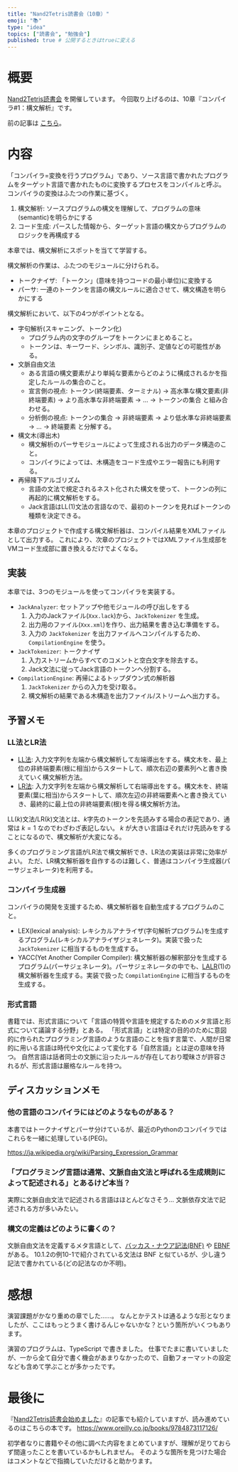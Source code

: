 ```yaml
---
title: "Nand2Tetris読書会（10章）"
emoji: "📚"
type: "idea"
topics: ["読書会", "勉強会"]
published: true # 公開するときはtrueに変える
---
```


# 概要

[Nand2Tetris読書会](https://zenn.dev/tomom1_s/articles/nand2tetris-00) を開催しています。
今回取り上げるのは、10章『コンパイラ#1：構文解析』です。

前の記事は [こちら](https://zenn.dev/tomom1_s/articles/nand2tetris-09)。

# 内容

「コンパイラ=変換を行うプログラム」であり、ソース言語で書かれたプログラムをターゲット言語で書かれたものに変換するプロセスをコンパイルと呼ぶ。
コンパイラの変換はふたつの作業に基づく。

1. 構文解析: ソースプログラムの構文を理解して、プログラムの意味(semantic)を明らかにする
1. コード生成: パースした情報から、ターゲット言語の構文からプログラムのロジックを再構成する

本章では、構文解析にスポットを当てて学習する。

構文解析の作業は、ふたつのモジュールに分けられる。

- トークナイザ: 「トークン」(意味を持つコードの最小単位)に変換する
- パーサ: 一連のトークンを言語の構文ルールに適合させて、構文構造を明らかにする

構文解析において、以下の4つがポイントとなる。

- 字句解析(スキャニング、トークン化)
  - プログラム内の文字のグループをトークンにまとめること。
  - トークンは、キーワード、シンボル、識別子、定値などの可能性がある。
- 文脈自由文法
  - ある言語の構文要素がより単純な要素からどのように構成されるかを指定したルールの集合のこと。
  - 宣言側の視点: トークン(終端要素、ターミナル) → 高水準な構文要素(非終端要素) → より高水準な非終端要素 → ... → トークンの集合 と組み合わせる。
  - 分析側の視点: トークンの集合 → 非終端要素 → より低水準な非終端要素 → ... → 終端要素 と分解する。
- 構文木(導出木)
  - 構文解析のパーサモジュールによって生成される出力のデータ構造のこと。
  - コンパイラによっては、木構造をコード生成やエラー報告にも利用する。
- 再帰降下アルゴリズム
  - 言語の文法で規定されるネスト化された構文を使って、トークンの列に再起的に構文解析をする。
  - Jack言語はLL(1)文法の言語なので、最初のトークンを見ればトークンの種類を決定できる。

本章のプロジェクトで作成する構文解析器は、コンパイル結果をXMLファイルとして出力する。
これにより、次章のプロジェクトではXMLファイル生成部をVMコード生成部に置き換えるだけでよくなる。

## 実装

本章では、3つのモジュールを使ってコンパイラを実装する。

- `JackAnalyzer`: セットアップや他モジュールの呼び出しをする
  1. 入力のJackファイル(`Xxx.lack`)から、`JackTokenizer` を生成。
  1. 出力用のファイル(`Xxx.xml`)を作り、出力結果を書き込む準備をする。
  1. 入力の `JackTokenizer` を出力ファイルへコンパイルするため、`CompilationEngine` を使う。
- `JackTokenizer`: トークナイザ
  1. 入力ストリームからすべてのコメントと空白文字を除去する。
  1. Jack文法に従ってJack言語のトークンへ分割する。
- `CompilationEngine`: 再帰によるトップダウン式の解析器
  1. `JackTokenizer` からの入力を受け取る。
  1. 構文解析の結果である木構造を出力ファイル/ストリームへ出力する。

## 予習メモ

### LL法とLR法

- [LL法](https://ja.wikipedia.org/wiki/LL法): 入力文字列を左端から構文解析して左端導出をする。構文木を、最上位の非終端要素(根に相当)からスタートして、順次右辺の要素列へと書き換えていく構文解析方法。
- [LR法](https://ja.wikipedia.org/wiki/LR法): 入力文字列を左端から構文解析して右端導出をする。構文木を、終端要素(葉に相当)からスタートして、順次左辺の非終端要素へと書き換えていき、最終的に最上位の非終端要素(根)を得る構文解析方法。

LL($k$)文法/LR($k$)文法とは、$k$字先のトークンを先読みする場合の表記であり、通常は $k=1$ なのでわざわざ表記しない。
$k$ が大きい言語はそれだけ先読みをすることになるので、構文解析が大変になる。

多くのプログラミング言語がLR法で構文解析でき、LR法の実装は非常に効率がよい。
ただ、LR構文解析器を自作するのは難しく、普通はコンパイラ生成器(パーサジェネレータ)を利用する。

### コンパイラ生成器

コンパイラの開発を支援するため、構文解析器を自動生成するプログラムのこと。

- LEX(lexical analysis):
レキシカルアナライザ(字句解析プログラム)を生成するプログラム(レキシカルアナライザジェネレータ)。実装で扱った `JackTokenizer` に相当するものを生成する。
- YACC(Yet Another Compiler Compiler):
構文解析器の解釈部分を生成するプログラム(パーサジェネレータ)。パーサジェネレータの中でも、[LALR](https://ja.wikipedia.org/wiki/LALR法)(1)の構文解析器を生成する。実装で扱った `CompilationEngine` に相当するものを生成する。

### 形式言語

書籍では、形式言語について「言語の特質や言語を規定するためのメタ言語と形式について議論する分野」とある。
「形式言語」とは特定の目的のために意図的に作られたプログラミング言語のような言語のことを指す言葉で、人間が日常的に用いる言語は時代や文化によって変化する「自然言語」とは逆の意味を持つ。
自然言語は話者同士の文脈に沿ったルールが存在しており曖昧さが許容されるが、形式言語は厳格なルールを持つ。

## ディスカッションメモ

### 他の言語のコンパイラにはどのようなものがある？

本書ではトークナイザとパーサ分けているが、最近のPythonのコンパイラではこれらを一緒に処理している(PEG)。

https://ja.wikipedia.org/wiki/Parsing_Expression_Grammar

### 「プログラミング言語は通常、文脈自由文法と呼ばれる生成規則によって記述される」とあるけど本当？

実際に文脈自由文法で記述される言語はほとんどなさそう…
文脈依存文法で記述される方が多いみたい。

### 構文の定義はどのように書くの？

文脈自由文法を定義するメタ言語として、[バッカス・ナウア記法(BNF)](https://ja.wikipedia.org/wiki/バッカス・ナウア記法) や [EBNF](
https://ja.wikipedia.org/wiki/EBNF) がある。
10.1.2の例10-1で紹介されている文法は BNF と似ているが、少し違う記法で書かれている(どの記法なのか不明)。

# 感想

演習課題がかなり重めの章でした……。
なんとかテストは通るような形となりましたが、ここはもっとうまく書けるんじゃないかな？という箇所がいくつもあります。

演習のプログラムは、TypeScript で書きました。
仕事でたまに書いていましたが、一から全て自分で書く機会があまりなかったので、自動フォーマットの設定なども含めて学ぶことが多かったです。

# 最後に

『[Nand2Tetris読書会始めました](https://zenn.dev/tomom1_s/articles/nand2tetris-00)』の記事でも紹介していますが、読み進めているのはこちらの本です。
https://www.oreilly.co.jp/books/9784873117126/

初学者なりに書籍やその他に調べた内容をまとめていますが、理解が足りておらず間違ったことを書いているかもしれません。
そのような箇所を見つけた場合はコメントなどで指摘していただけると助かります。

<!-- 次の記事は [こちら](https://zenn.dev/tomom1_s/articles/nand2tetris-11)。 -->
